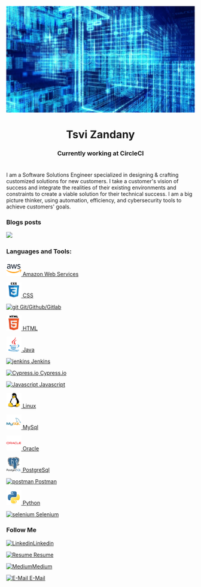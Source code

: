 <img src="https://github.com/cihanguler/cihanguler/blob/main/screen-12.jpg">

<h1 align="center">Tsvi Zandany</h1>

<h3 align="center"> Currently working at CircleCI </h3>
    <div class="content">
        <div class="description">
          <h1></h1>
          <p>
            I am a Software Solutions Engineer specialized in designing & crafting customized solutions for new customers. I take a customer's vision of success and integrate the realities of their existing environments and constraints to create a viable solution for their technical success. I am a big picture thinker, using automation, efficiency, and cybersecurity tools to achieve customers' goals.
          </p>
        </div>
  </div>
  
  ### Blogs posts
  <a href ="https://medium.com/@cihanguler"><img src ="https://github-readme-medium.vercel.app/?username=cihanguler"> </a>

<p align="left">
</p>

<h3 align="left">Languages and Tools:</h3>
<p align="left"> 
    <a href="https://aws.amazon.com" target="_blank" rel="noreferrer"> <img src="https://raw.githubusercontent.com/devicons/devicon/master/icons/amazonwebservices/amazonwebservices-original-wordmark.svg" alt="aws" width="40" height="40"/> Amazon Web Services</a> <p></p>
    <a href="https://www.w3schools.com/css/" target="_blank" rel="noreferrer"> <img src="https://raw.githubusercontent.com/devicons/devicon/master/icons/css3/css3-original-wordmark.svg" alt="css3" width="40" height="40"/> CSS </a> <p></p>
    <a href="https://git-scm.com/" target="_blank" rel="noreferrer"> <img src="https://www.vectorlogo.zone/logos/git-scm/git-scm-icon.svg" alt="git" width="40" height="40"/> Git/Github/Gitlab</a> <p></p>
    <a href="https://www.w3.org/html/" target="_blank" rel="noreferrer"> <img src="https://raw.githubusercontent.com/devicons/devicon/master/icons/html5/html5-original-wordmark.svg" alt="html5" width="40" height="40"/> HTML</a> <p></p>
    <a href="https://www.java.com" target="_blank" rel="noreferrer"> <img src="https://raw.githubusercontent.com/devicons/devicon/master/icons/java/java-original.svg" alt="java" width="40" height="40"/> Java </a> <p></p>
    <a href="https://www.jenkins.io" target="_blank" rel="noreferrer"> <img src="https://www.vectorlogo.zone/logos/jenkins/jenkins-icon.svg" alt="jenkins" width="40" height="40"/> Jenkins </a> <p></p>
    <a href="https://www.cypress.io/" target="_blank" rel="noreferrer"> <img src="https://github.com/simple-icons/simple-icons/blob/master/icons/cypress.svg" alt="Cypress.io" width="40" height="40"/> Cypress.io </a> <p></p>
    <a href="https://www.javascript.com/" target="_blank" rel="noreferrer"> <img src="https://user-images.githubusercontent.com/4727/38117842-2d270f22-336c-11e8-8413-e5daf9ae41e9.png" alt="Javascript" width="40" height="40"/> Javascript </a> <p></p>
    <a href="https://www.linux.org/" target="_blank" rel="noreferrer"> <img src="https://raw.githubusercontent.com/devicons/devicon/master/icons/linux/linux-original.svg" alt="linux" width="40" height="40"/> Linux </a> <p></p>
    <a href="https://www.mysql.com/" target="_blank" rel="noreferrer"> <img src="https://raw.githubusercontent.com/devicons/devicon/master/icons/mysql/mysql-original-wordmark.svg" alt="mysql" width="40" height="40"/> MySql </a> <p></p>
    <a href="https://www.oracle.com/" target="_blank" rel="noreferrer"> <img src="https://raw.githubusercontent.com/devicons/devicon/master/icons/oracle/oracle-original.svg" alt="oracle" width="40" height="40"/> Oracle </a> <p></p>
    <a href="https://www.postgresql.org" target="_blank" rel="noreferrer"> <img src="https://raw.githubusercontent.com/devicons/devicon/master/icons/postgresql/postgresql-original-wordmark.svg" alt="postgresql" width="40" height="40"/> PostgreSql </a> <p></p>
    <a href="https://postman.com" target="_blank" rel="noreferrer"> <img src="https://www.vectorlogo.zone/logos/getpostman/getpostman-icon.svg" alt="postman" width="40" height="40"/> Postman </a> <p></p>
    <a href="https://www.python.org" target="_blank" rel="noreferrer"> <img src="https://raw.githubusercontent.com/devicons/devicon/master/icons/python/python-original.svg" alt="python" width="40" height="40"/> Python </a> <p></p>
    <a href="https://www.selenium.dev" target="_blank" rel="noreferrer"> <img src="https://raw.githubusercontent.com/detain/svg-logos/780f25886640cef088af994181646db2f6b1a3f8/svg/selenium-logo.svg" alt="selenium" width="40" height="40"/> Selenium </a>
    </p>


<div class="footer">
      <div>
        <h3>Follow Me</h3>
        <p>
          <a href="https://linkedin.com/in/cihangueler" target="_blank" rel="noreferrer"> <img src="https://cdn-icons-png.flaticon.com/512/174/174857.png" alt="Linkedin" width="40" height="40"/>Linkedin</a>  <p/> 
          <a href="https://resume-cihanguler.vercel.app/" target="_blank" rel="noreferrer"> <img src="https://i.pinimg.com/564x/f3/7c/88/f37c88e8750ac1437782420f55b1df21.jpg" alt="Resume" width="40" height="40"/> Resume </a>   </p>
              <a href="https://medium.com/@cihanguler" target="_blank" rel="noreferrer"> <img src="https://user-images.githubusercontent.com/36799589/96227773-3acc6080-0fb2-11eb-837f-f5026d472969.jpg" alt="Medium" width="40" height="40"/>Medium</a>  <p/> 
          <a href="mailto:cihangueler.de@gmail.com" target="_blank"  rel="noreferrer"> <img src="https://as1.ftcdn.net/v2/jpg/02/73/74/34/1000_F_273743445_8NsO173YKt3qKssAjPPGDLj4TcUlBsNA.jpg" alt="E-Mail" width="40" height="40"/> E-Mail </a>  
      </div>
</div>
